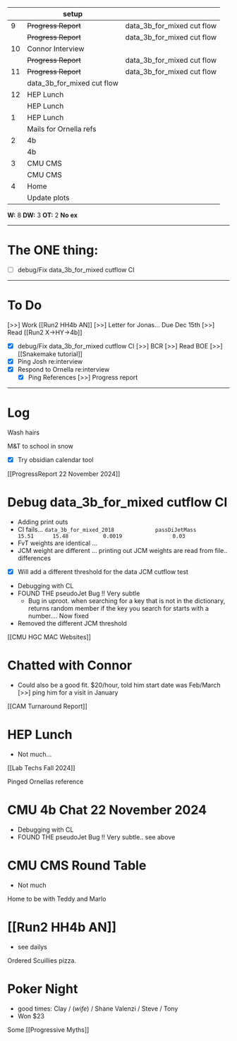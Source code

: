 
|     | setup                      |                            |
| --- | -------------------------- | -------------------------- |
| 9   | ~~Progress Report~~        | data_3b_for_mixed cut flow |
|     | ~~Progress Report~~        | data_3b_for_mixed cut flow |
| 10  | Connor Interview           |                            |
|     | ~~Progress Report~~        | data_3b_for_mixed cut flow |
| 11  | ~~Progress Report~~        | data_3b_for_mixed cut flow |
|     | data_3b_for_mixed cut flow |                            |
| 12  | HEP Lunch                  |                            |
|     | HEP Lunch                  |                            |
| 1   | HEP Lunch                  |                            |
|     | Mails for Ornella refs     |                            |
| 2   | 4b                         |                            |
|     | 4b                         |                            |
| 3   | CMU CMS                    |                            |
|     | CMU CMS                    |                            |
| 4   | Home                       |                            |
|     | Update plots               |                            |

**W:** 8 
**DW:** 3 
**OT:** 2
**No ex**

---
# The ONE thing: 
- [ ] debug/Fix data_3b_for_mixed cutflow CI

---
# To Do

[>>] Work [[Run2 HH4b AN]]
[>>] Letter for Jonas... Due Dec 15th
[>>]  Read [[Run2 X->HY->4b]]
- [x] debug/Fix data_3b_for_mixed cutflow CI
 [>>]  BCR
	 [>>] Read BOE
 [>>]   [[Snakemake tutorial]] 
- [x] Ping Josh re:interview
- [x] Respond to Ornella re:interview
	- [x] Ping References
[>>] Progress report

---
# Log


Wash hairs 

M&T to school in snow

- [x] Try obsidian calendar tool

[[ProgressReport 22 November 2024]]

# Debug data_3b_for_mixed cutflow CI
- Adding print outs
- CI fails... 
`data_3b_for_mixed_2018             passDiJetMass       15.51      15.48           0.0019                0.03`
- FvT weights are identical ...
- JCM weight are different ... printing out JCM weights are read from file.. differences
- [x]  Will add a different threshold for the data JCM cutflow test
- Debugging with CL
- FOUND THE pseudoJet Bug !! Very subtle
	- Bug in uproot. when searching for a key that is not in the dictionary, returns random member if the key you search for starts with a number.... Now fixed
- Removed the different JCM threshold


[[CMU HGC MAC Websites]]


# Chatted with Connor
- Could also be a good fit. $20/hour, told him start date was Feb/March
 [>>] ping him for a visit in January 

[[CAM Turnaround Report]]

# HEP Lunch
- Not much... 

[[Lab Techs Fall 2024]]

Pinged Ornellas reference

# CMU 4b Chat 22 November 2024
- Debugging with CL
- FOUND THE pseudoJet Bug !! Very subtle.. see above


# CMU CMS Round Table
- Not much


Home to be with Teddy and Marlo


# [[Run2 HH4b AN]]
- see dailys


Ordered Scuillies pizza.

# Poker Night
- good times: Clay /  (_wife_) / Shane Valenzi / Steve / Tony 
- Won $23 

Some [[Progressive Myths]]
